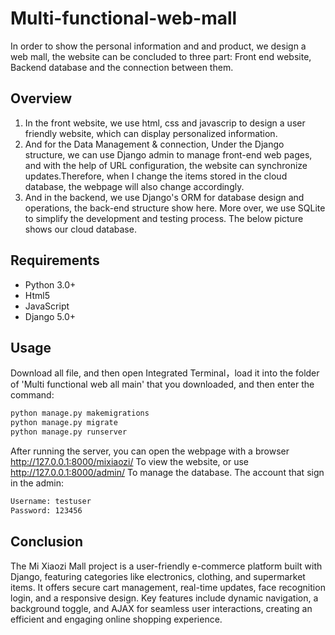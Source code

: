 # Multi-functional-web-mall

In order to show the personal information and and product, we design a web mall, the  website can be concluded to three part: Front end website, Backend database and the connection between them.

## Overview

1. In the front website, we use html, css and javascrip to design a user friendly website, which can display personalized information. 
2. And for the Data Management & connection, Under the Django structure, we can use Django admin to manage front-end web pages, and with the help of URL configuration, the website can synchronize updates.Therefore, when I change the items stored in the cloud database, the webpage will also change accordingly.
2. And in the backend, we use Django's ORM for database design and operations, the back-end structure show here. More over, we use SQLite to simplify the development and testing process. The below picture shows our cloud database.

## Requirements

+ Python 3.0+
+ Html5
+ JavaScript
+ Django 5.0+

## Usage

Download all file, and then open Integrated Terminal，load it into the folder of 'Multi functional web all main' that you downloaded, and then enter the command:
```bash
python manage.py makemigrations
python manage.py migrate
python manage.py runserver
```
After running the server, you can open the webpage with a browser http://127.0.0.1:8000/mixiaozi/ To view the website, or use http://127.0.0.1:8000/admin/ To manage the database.
The account that sign in the admin: 
```bash
Username: testuser
Password: 123456
```

## Conclusion

The Mi Xiaozi Mall project is a user-friendly e-commerce platform built with Django, featuring categories like electronics, clothing, and supermarket items. It offers secure cart management, real-time updates, face recognition login, and a responsive design. Key features include dynamic navigation, a background toggle, and AJAX for seamless user interactions, creating an efficient and engaging online shopping experience.
